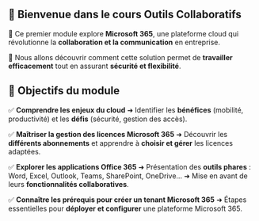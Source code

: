 ## 📌 **Bienvenue dans le cours Outils Collaboratifs**

🔹 Ce premier module explore **Microsoft 365**, une plateforme cloud qui révolutionne la **collaboration et la communication** en entreprise.

🔹 Nous allons découvrir comment cette solution permet de **travailler efficacement** tout en assurant **sécurité et flexibilité**.



## **🎯 Objectifs du module**

✅ **Comprendre les enjeux du cloud** 
➜ Identifier les **bénéfices** (mobilité, productivité) et les **défis** (sécurité, gestion des accès).

✅ **Maîtriser la gestion des licences Microsoft 365** 
➜ Découvrir les **différents abonnements** et apprendre à **choisir et gérer** les licences adaptées.

✅ **Explorer les applications Office 365** 
➜ Présentation des **outils phares** : Word, Excel, Outlook, Teams, SharePoint, OneDrive… 
➜ Mise en avant de leurs **fonctionnalités collaboratives**.

✅ **Connaître les prérequis pour créer un tenant Microsoft 365**
➜ Étapes essentielles pour **déployer et configurer** une plateforme Microsoft 365.
